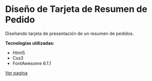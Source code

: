 # Diseño de Tarjeta de Resumen de Pedido
Diseñando tarjeta de presentación de un resumen de pedidos.

**Tecnologías utilizadas:**
- Html5
- Css3
- FontAwesome 6.1.1

<a href="https://joanarturo.github.io/Card-Order-Summary/">Ver pagina</a>